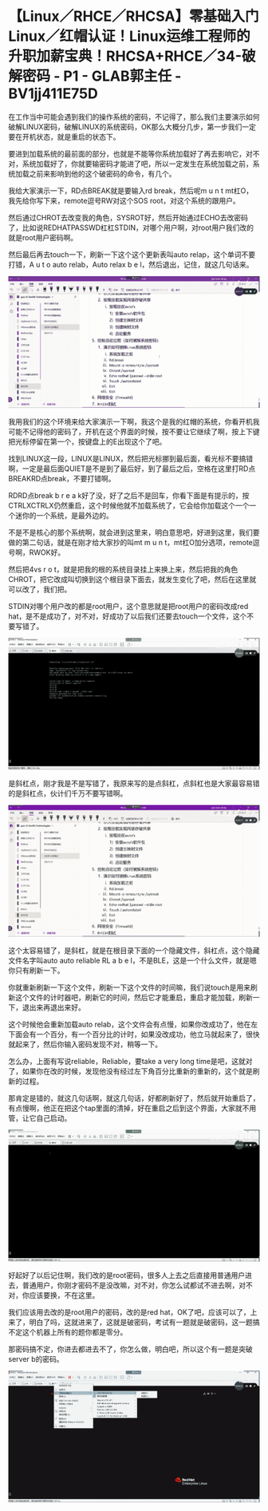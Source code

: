 # 【Linux／RHCE／RHCSA】零基础入门Linux／红帽认证！Linux运维工程师的升职加薪宝典！RHCSA+RHCE／34-破解密码 - P1 - GLAB郭主任 - BV1jj411E75D

在工作当中可能会遇到我们的操作系统的密码，不记得了，那么我们主要演示如何破解LINUX密码，破解LINUX的系统密码，OK那么大概分几步，第一步我们一定要在开机状态，就是重启的状态下。

要进到加载系统的最前面的部分，也就是不能等你系统加载好了再去影响它，对不对，系统加载好了，你就要输密码才能进了吧，所以一定发生在系统加载之前，系统加载之前来影响到他的这个破密码的命令，有几个。

我给大家演示一下，RD点BREAK就是要输入rd break，然后呢m u n t mt杠O，我先给你写下来，remote逗号RW对这个SOS root，对这个系统的跟用户。

然后通过CHROT去改变我的角色，SYSROT好，然后开始通过ECHO去改密码了，比如说REDHATPASSWD杠杠STDIN，对哪个用户啊，对root用户我们改的就是root用户密码啊。

然后最后再去touch一下，刷新一下这个这个更新表叫auto relap，这个单词不要打错，A u t o auto relab，Auto relax b e l，然后退出，记住，就这几句话来。



![](img/4dad6bb8e417a71da2ad2cb2bf7ff280_1.png)

我用我们的这个环境来给大家演示一下啊，我这个是我的红帽的系统，你看开机我可能不记得他的密码了，开机在这个界面的时候，按不要让它继续了啊，按上下键把光标停留在第一个，按键盘上的E出现这个了吧。

找到LINUX这一段，LINUX是LINUX，然后把光标挪到最后面，看光标不要搞错啊，一定是最后面QUIET是不是到了最后好，到了最后之后，空格在这里打RD点BREAKRD点break，不要打错啊。

RDRD点break b r e a k好了没，好了之后不是回车，你看下面是有提示的，按CTRLXCTRLX仍然重启，这个时候他就不加载系统了，它会给你加载这个一个一个迷你的一个系统，是最外边的。

不是不是核心的那个系统啊，就会进到这里来，明白意思吧，好进到这里，我们要做的第二句话，就是在刚才给大家抄的叫mt m u n t，mt杠O加分选项，remote逗号啊，RWOK好。

然后把4vs r o t，就是把我的根的系统目录挂上来换上来，然后把我的角色CHROT，把它改成叫切换到这个根目录下面去，就发生变化了吧，然后在这里就可以改了，我们把。

STDIN对哪个用户改的都是root用户，这个意思就是把root用户的密码改成red hat，是不是成功了，对不对，好成功了以后我们还要去touch一个文件，这个不要写错了。



![](img/4dad6bb8e417a71da2ad2cb2bf7ff280_3.png)

是斜杠点，刚才我是不是写错了，我原来写的是点斜杠，点斜杠也是大家最容易错的是斜杠点，伙计们千万不要写错啊。



![](img/4dad6bb8e417a71da2ad2cb2bf7ff280_5.png)

这个太容易错了，是斜杠，就是在根目录下面的一个隐藏文件，斜杠点，这个隐藏文件名字叫auto auto reliable RL a b e l，不是BLE，这是一个什么文件，就是嗯你只有刷新一下。

你就重新刷新一下这个文件，刷新一下这个文件的时间嘛，我们说touch是用来刷新这个文件的计时器吧，刷新它的时间，然后它才能重启，重启才能加载，刷新一下，退出来再退出来好。

这个时候他会重新加载auto relab，这个文件会有点慢，如果你改成功了，他在左下面会有一个百分，有一个百分比的计时，如果没改成功，他立马就起来了，很快就起来了，然后你输入密码发现不对，稍等一下。

怎么办，上面有写说reliable，Reliable，要take a very long time是吧，这就对了，如果你在改的时候，发现他没有经过左下角百分比重新的重新的，这个就是刷新的过程。

那肯定是错的，就这几句话啊，就这几句话，好都刷新好了，然后就开始重启了，有点慢啊，他正在把这个tap里面的清掉，好在重启之后到这个界面，大家就不用管，让它自己启动。



![](img/4dad6bb8e417a71da2ad2cb2bf7ff280_7.png)

好起好了以后记住啊，我们改的是root密码，很多人上去之后直接用普通用户进去，普通用户，你刚才密码不是没改嘛，对不对，你怎么试都试不进去啊，对不对，你应该要换，不在这里。

我们应该用去改的是root用户的密码，改的是red hat，OK了吧，应该可以了，上来了，明白了吗，这就进来了，这就是破密码，考试有一题就是破密码，这一题搞不定这个机器上所有的题你都是零分。

那密码搞不定，你进去都进去不了，你怎么做，明白吧，所以这个有一题是突破server b的密码。

![](img/4dad6bb8e417a71da2ad2cb2bf7ff280_9.png)